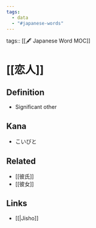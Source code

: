 ```yaml
---
tags:
  - data
  - "#japanese-words"
---
```

tags:: [[🖋️ Japanese Word MOC]]

# [[恋人]]


## Definition
- Significant other​

## Kana
- こいびと

## Related
- [[彼氏]]
- [[彼女]]

## Links
- [[|Jisho]]